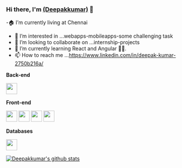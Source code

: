 ### Hi there, I'm [(Deepakkumar)](#) 👋

-🏠 I’m currently living at Chennai <br/>
- 👀 I’m interested in ...webapps-mobileapps-some challenging task  
- 💞️ I’m looking to collaborate on ...internship-projects
- 🌱 I’m currently learning React and Angular 🤦‍♂.<br/>
- 📫 How to reach me ...https://www.linkedin.com/in/deepak-kumar-2750b216a/

<!---
deepakumar-dev-creater/deepakumar-dev-creater is a ✨ special ✨ repository because its `README.md` (this file) appears on your GitHub profile.
You can click the Preview link to take a look at your changes.
--->


**Back-end**

<!-- <code><img height="30" src="https://raw.githubusercontent.com/dereknguyen269/dereknguyen269/master/images/ruby.png"></code>
<code><img height="30" src="https://raw.githubusercontent.com/dereknguyen269/dereknguyen269/master/images/rails.png"></code>
<code><img height="30" src="https://raw.githubusercontent.com/dereknguyen269/dereknguyen269/master/images/nodejs.png"></code> -->
<code><img height="30" src="https://raw.githubusercontent.com/dereknguyen269/dereknguyen269/master/images/php.svg"></code>
<!-- <code><img height="30" src="https://raw.githubusercontent.com/dereknguyen269/dereknguyen269/master/images/go.png"></code>
<code><img height="30" src="https://raw.githubusercontent.com/dereknguyen269/dereknguyen269/master/images/elixir.png"></code>
 -->
**Front-end**

<code><img height="30" src="https://raw.githubusercontent.com/dereknguyen269/dereknguyen269/master/images/html.png"></code>
<code><img height="30" src="https://raw.githubusercontent.com/dereknguyen269/dereknguyen269/master/images/css3.png"></code>
<code><img height="30" src="https://raw.githubusercontent.com/dereknguyen269/dereknguyen269/master/images/js.png"></code>
<code><img height="30" src="https://raw.githubusercontent.com/dereknguyen269/dereknguyen269/master/images/reactjs.png"></code>

**Databases**

<!-- <code><img height="30" src="https://raw.githubusercontent.com/dereknguyen269/dereknguyen269/master/images/postgresql.png"></code> -->
<code><img height="30" src="https://raw.githubusercontent.com/dereknguyen269/dereknguyen269/master/images/mysql.svg"></code>
<!-- <code><img height="30" src="https://raw.githubusercontent.com/dereknguyen269/dereknguyen269/master/images/redis.png"></code>
 -->
<!-- 
**Tools**

<code><img height="30" src="https://raw.githubusercontent.com/dereknguyen269/dereknguyen269/master/images/docker.png"></code>
<code><img height="30" src="https://raw.githubusercontent.com/dereknguyen269/dereknguyen269/master/images/atom.png"></code>
<code><img height="30" src="https://raw.githubusercontent.com/dereknguyen269/dereknguyen269/master/images/vim.png"></code> -->

[![Deepakkumar's github stats](https://github-readme-stats.vercel.app/api?username=deepakumar-dev-creater&show_icons=true&title_color=fff&icon_color=79ff97&text_color=9f9f9f&bg_color=151515)](https://github.com/dereknguyen269)


